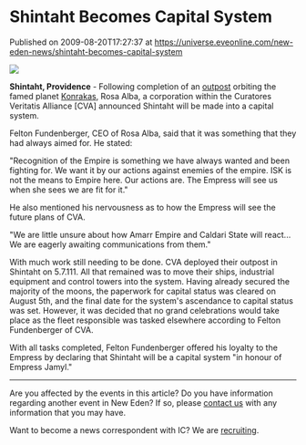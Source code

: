# Shintaht Becomes Capital System
Published on 2009-08-20T17:27:37 at https://universe.eveonline.com/new-eden-news/shintaht-becomes-capital-system

![](http://www.eve-ic.net/media/assets/icarticlebanner.png)  
  
 **Shintaht, Providence** \- Following completion of an [outpost](http://www.eveonline.com/news.asp?a=single&nid=3247&tid=7) orbiting the famed planet [Konrakas](http://wiki.eveonline.com/wiki/Konrakas_\(Chronicle\)), Rosa Alba, a corporation within the Curatores Veritatis Alliance [CVA] announced Shintaht will be made into a capital system.  
  
Felton Fundenberger, CEO of Rosa Alba, said that it was something that they had always aimed for. He stated:  
  
"Recognition of the Empire is something we have always wanted and been fighting for. We want it by our actions against enemies of the empire. ISK is not the means to Empire here. Our actions are. The Empress will see us when she sees we are fit for it."  
  
He also mentioned his nervousness as to how the Empress will see the future plans of CVA.  
  
"We are little unsure about how Amarr Empire and Caldari State will react... We are eagerly awaiting communications from them."  
  
With much work still needing to be done. CVA deployed their outpost in Shintaht on 5.7.111. All that remained was to move their ships, industrial equipment and control towers into the system. Having already secured the majority of the moons, the paperwork for capital status was cleared on August 5th, and the final date for the system's ascendance to capital status was set. However, it was decided that no grand celebrations would take place as the fleet responsible was tasked elsewhere according to Felton Fundenberger of CVA.  
  
With all tasks completed, Felton Fundenberger offered his loyalty to the Empress by declaring that Shintaht will be a capital system "in honour of Empress Jamyl."  


* * *

Are you affected by the events in this article? Do you have information regarding another event in New Eden? If so, please [contact us](http://myeve.eve-online.com/news.asp?a=submitrp) with any information that you may have.  
  
Want to become a news correspondent with IC? We are [recruiting](http://www.eveonline.com/isd.asp).
